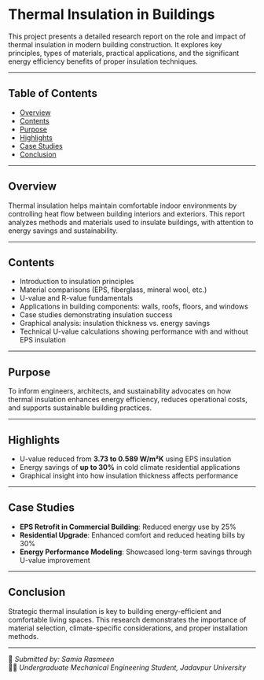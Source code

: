 # Thermal Insulation in Buildings

This project presents a detailed research report on the role and impact of thermal insulation in modern building construction. It explores key principles, types of materials, practical applications, and the significant energy efficiency benefits of proper insulation techniques.

---

## Table of Contents
- [Overview](#overview)
- [Contents](#contents)
- [Purpose](#purpose)
- [Highlights](#highlights)
- [Case Studies](#case-studies)
- [Conclusion](#conclusion)

---

## Overview
Thermal insulation helps maintain comfortable indoor environments by controlling heat flow between building interiors and exteriors. This report analyzes methods and materials used to insulate buildings, with attention to energy savings and sustainability.

---

## Contents
- Introduction to insulation principles
- Material comparisons (EPS, fiberglass, mineral wool, etc.)
- U-value and R-value fundamentals
- Applications in building components: walls, roofs, floors, and windows
- Case studies demonstrating insulation success
- Graphical analysis: insulation thickness vs. energy savings
- Technical U-value calculations showing performance with and without EPS insulation

---

## Purpose
To inform engineers, architects, and sustainability advocates on how thermal insulation enhances energy efficiency, reduces operational costs, and supports sustainable building practices.

---

## Highlights
- U-value reduced from **3.73 to 0.589 W/m²K** using EPS insulation  
- Energy savings of **up to 30%** in cold climate residential applications  
- Graphical insight into how insulation thickness affects performance  

---

## Case Studies
- **EPS Retrofit in Commercial Building**: Reduced energy use by 25%  
- **Residential Upgrade**: Enhanced comfort and reduced heating bills by 30%  
- **Energy Performance Modeling**: Showcased long-term savings through U-value improvement  

---

## Conclusion
Strategic thermal insulation is key to building energy-efficient and comfortable living spaces. This research demonstrates the importance of material selection, climate-specific considerations, and proper installation methods.

---

📎 _Submitted by: Samia Rasmeen_  
👩‍🎓 _Undergraduate Mechanical Engineering Student, Jadavpur University_

